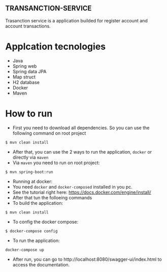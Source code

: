 ## TRANSANCTION-SERVICE
Trasanction service is a application builded for register account and account transactions.
# Applcation tecnologies
 - Java
 - Spring web
 - Spring data JPA
 - Map struct
 - H2 database
 - Docker
 - Maven
# How to run
 - First you need to download all dependencies. So you can use the following command on root project
```
$ mvn clean install
```
 - After that, you can use the 2 ways to run the application, ```docker``` or directly via ```maven```
 - Via ``maven`` you need to run on root project:
````
$ mvn spring-boot:run
````
 - Running at docker:
 - You need ``docker`` and ```docker-composed``` installed in you pc.
 - See the tutorial right here: https://docs.docker.com/engine/install/
 - After that tun the folloeing commands
 - To build the application:
````
$ mvn clean install
````
 - To config the docker compose:
````
$ docker-compose config 
````
 - To run the application:
````
docker-compose up 
````
 - After run, you can go to http://localhost:8080/swagger-ui/index.html to access the documentation.
